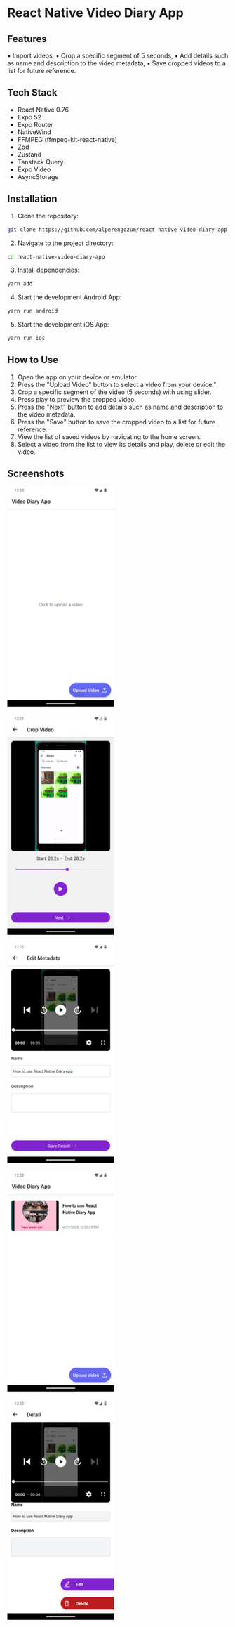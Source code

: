 # React Native Video Diary App

## Features

• Import videos,
• Crop a specific segment of 5 seconds,
• Add details such as name and description to the video metadata,
• Save cropped videos to a list for future reference.

## Tech Stack

- React Native 0.76
- Expo 52
- Expo Router
- NativeWind
- FFMPEG (ffmpeg-kit-react-native)
- Zod
- Zustand
- Tanstack Query
- Expo Video
- AsyncStorage

## Installation

1. Clone the repository:

```bash 
git clone https://github.com/alperengozum/react-native-video-diary-app
```

2. Navigate to the project directory:

```bash
cd react-native-video-diary-app
```

3. Install dependencies:

```bash
yarn add
```

4. Start the development Android App:

```bash
yarn run android
```

5. Start the development iOS App:

```bash
yarn run ios
```

## How to Use
1. Open the app on your device or emulator.
2. Press the "Upload Video" button to select a video from your device."
3. Crop a specific segment of the video (5 seconds) with using slider.
4. Press play to preview the cropped video.
5. Press the "Next" button to add details such as name and description to the video metadata.
6. Press the "Save" button to save the cropped video to a list for future reference.
7. View the list of saved videos by navigating to the home screen.
8. Select a video from the list to view its details and play, delete or edit the video.

## Screenshots

<div style="display: grid; grid-template-columns: repeat(auto-fit, minmax(250px, 1fr)); gap: 20px;">
  <img src="home.png" alt="Home Screen" style="height: 500px; object-fit: cover;" />
  <img src="crop.png" alt="Crop Screen" style="height: 500px; object-fit: cover;" />
  <img src="metadata.png" alt="Metadata Screen" style="height: 500px; object-fit: cover;" />
  <img src="home2.png" alt="Home Screen 2" style="height: 500px; object-fit: cover;" />
  <img src="detail.png" alt="Detail Screen" style="height: 500px; object-fit: cover;" />
</div>
